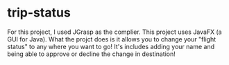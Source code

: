 # trip-status
For this project, I used JGrasp as the complier. This project uses JavaFX (a GUI for Java). What the projct does is it allows you to change your "flight status" to any where you want to go! It's includes adding your name and being able to approve or decline the change in destination! 

